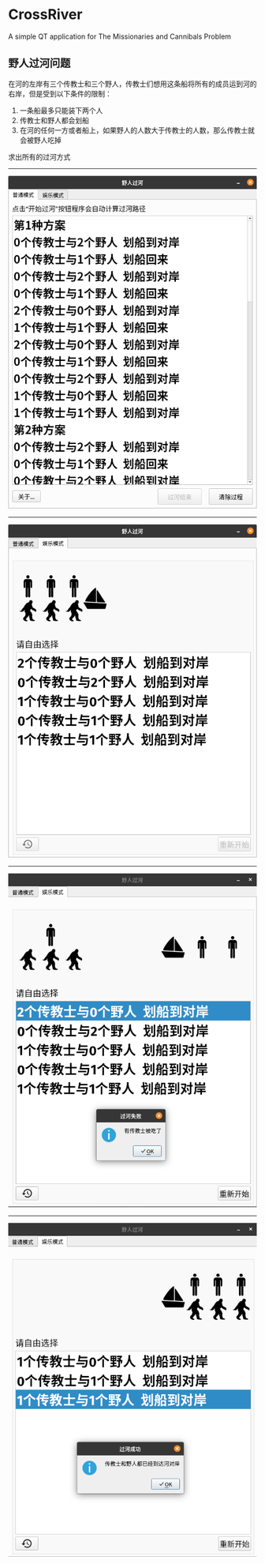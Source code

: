 # CrossRiver
A simple QT application for The Missionaries and Cannibals Problem
## 野人过河问题
在河的左岸有三个传教士和三个野人，传教士们想用这条船将所有的成员运到河的右岸，但是受到以下条件的限制：
1. 一条船最多只能装下两个人
2. 传教士和野人都会划船
3. 在河的任何一方或者船上，如果野人的人数大于传教士的人数，那么传教士就会被野人吃掉

求出所有的过河方式
***
![普通模式](./screenshots/1.png)
***
![娱乐模式](./screenshots/2.png)
***
![过河失败](./screenshots/3.png)
***
![过河成功](./screenshots/4.png)
